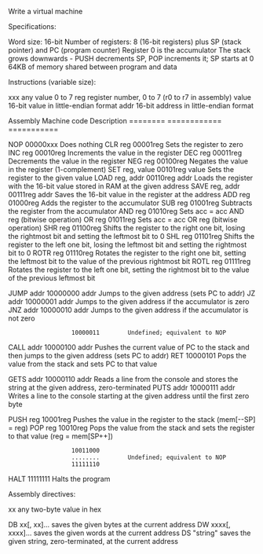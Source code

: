 Write a virtual machine

Specifications:

  Word size: 16-bit
  Number of registers: 8 (16-bit registers) plus SP (stack pointer) and PC (program counter)
    Register 0 is the accumulator
    The stack grows downwards - PUSH decrements SP, POP increments it; SP starts at 0
  64KB of memory shared between program and data

Instructions (variable size):

  xxx                 any value 0 to 7
  reg                 register number, 0 to 7 (r0 to r7 in assembly)
  value               16-bit value in little-endian format
  addr                16-bit address in little-endian format


  Assembly            Machine code    Description
  ========            ============    ===========

  NOP                 00000xxx        Does nothing
  CLR reg             00001reg        Sets the register to zero
  INC reg             00010reg        Increments the value in the register
  DEC reg             00011reg        Decrements the value in the register
  NEG reg             00100reg        Negates the value in the register (1-complement)
  SET reg, value      00101reg value  Sets the register to the given value
  LOAD reg, addr      00110reg addr   Loads the register with the 16-bit value stored in RAM at the given address
  SAVE reg, addr      00111reg addr   Saves the 16-bit value in the register at the address
  ADD reg             01000reg        Adds the register to the accumulator
  SUB reg             01001reg        Subtracts the register from the accumulator
  AND reg             01010reg        Sets acc = acc AND reg (bitwise operation)
  OR reg              01011reg        Sets acc = acc OR reg (bitwise operation)
  SHR reg             01100reg        Shifts the register to the right one bit, losing the rightmost bit and setting the leftmost bit to 0
  SHL reg             01101reg        Shifts the register to the left one bit, losing the leftmost bit and setting the rightmost bit to 0
  ROTR reg            01110reg        Rotates the register to the right one bit, setting the leftmost bit to the value of the previous rightmost bit
  ROTL reg            01111reg        Rotates the register to the left one bit, setting the rightmost bit to the value of the previous leftmost bit

  JUMP addr           10000000 addr   Jumps to the given address (sets PC to addr)
  JZ addr             10000001 addr   Jumps to the given address if the accumulator is zero
  JNZ addr            10000010 addr   Jumps to the given address if the accumulator is not zero
  
                      10000011        Undefined; equivalent to NOP
  
  CALL addr           10000100 addr   Pushes the current value of PC to the stack and then jumps to the given address (sets PC to addr)
  RET                 10000101        Pops the value from the stack and sets PC to that value

  GETS addr           10000110 addr   Reads a line from the console and stores the string at the given address, zero-terminated
  PUTS addr           10000111 addr   Writes a line to the console starting at the given address until the first zero byte

  PUSH reg            10001reg        Pushes the value in the register to the stack (mem[--SP] = reg)
  POP reg             10010reg        Pops the value from the stack and sets the register to that value (reg = mem[SP++])

                      10011000
                      ........        Undefined; equivalent to NOP
                      11111110

  HALT                11111111        Halts the program

Assembly directives:

  xx                  any two-byte value in hex

  DB xx[, xx]...      saves the given bytes at the current address
  DW xxxx[, xxxx]...  saves the given words at the current address
  DS "string"         saves the given string, zero-terminated, at the current address
